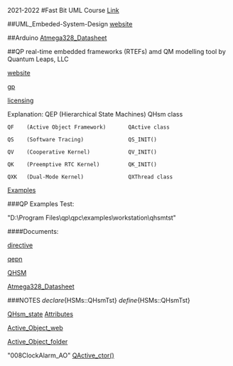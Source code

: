 2021-2022
#Fast Bit UML Course 
  [Link](https://www.udemy.com/course/embedded-system-design-using-uml-state-machines/)

##UML_Embeded-System-Design
  [website](https://www.state-machine.com/)

##Arduino
  [Atmega328_Datasheet](https://www.waveshare.com/w/upload/9/93/ATmega328P_datasheet_Complete.pdf)


##QP real-time embedded frameworks (RTEFs) amd QM modelling tool by Quantum Leaps, LLC

 [website](https://www.state-machine.com/)
 
 [gp](https://www.state-machine.com/products/gp)
 
 [licensing](https://www.state-machine.com/licensing)

  Explanation:
    QEP   (Hierarchical State Machines)   QHsm class
    
    QF    (Active Object Framework)       QActive class
    
    QS    (Software Tracing)              QS_INIT()
    
    QV    (Cooperative Kernel)            QV_INIT()
    
    QK    (Preemptive RTC Kernel)         QK_INIT()
    
    QXK   (Dual-Mode Kernel)              QXThread class
    
  
  [Examples](https://www.state-machine.com/qpc/exa.html)


###QP Examples Test: 

  "D:\Program Files\qp\qpc\examples\workstation\qhsmtst"


####Documents:

 [directive](https://www.state-machine.com/qm/ce_directive.htm)
 
 [qepn](https://www.state-machine.com/qpn/qepn_8h.html)
 
 [QHSM](https://www.state-machine.com/qpn/struct_q_hsm.html)
 
 [Atmega328_Datasheet](https://www.waveshare.com/w/upload/9/93/ATmega328P_datasheet_Complete.pdf)

###NOTES
  $declare${HSMs::QHsmTst}
  $define${HSMs::QHsmTst}


  [QHsm_state](https://www.state-machine.com/qpn/qepn_8h.html#ab2a65d48fe96db91a3ca533410526afb)
  [Attributes](https://www.state-machine.com/qm/bm_attr.html)

  [Active_Object_web](https://www.state-machine.com/active-object)
  
  [Active_Object_folder](https://github.com/emreoztoklu/UML_Embeded-System-Design/tree/main/DOCUMENT\multiple_SM)


  "008ClockAlarm_AO" [QActive_ctor()](https://www.state-machine.com/qpn/struct_q_active.html#a13edf5eeb78176195720ac88bf70b3ef)
